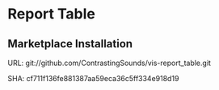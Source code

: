 # Report Table

## Marketplace Installation

URL: git://github.com/ContrastingSounds/vis-report_table.git

SHA: cf711f136fe881387aa59eca36c5ff334e918d19
